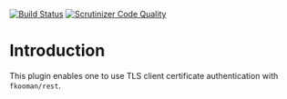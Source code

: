 [![Build Status](https://travis-ci.org/fkooman/php-lib-rest-plugin-authentication-tls.svg?branch=master)](https://travis-ci.org/fkooman/php-lib-rest-plugin-authentication-tls)
[![Scrutinizer Code Quality](https://scrutinizer-ci.com/g/fkooman/php-lib-rest-plugin-authentication-tls/badges/quality-score.png?b=master)](https://scrutinizer-ci.com/g/fkooman/php-lib-rest-plugin-authentication-tls/?branch=master)

# Introduction
This plugin enables one to use TLS client certificate authentication with `fkooman/rest`.
